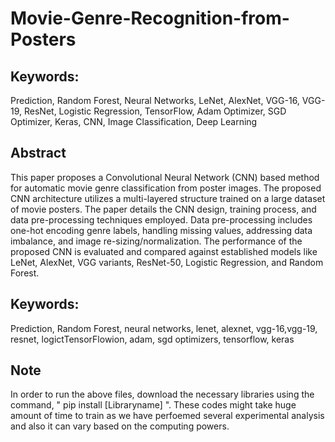 # Movie-Genre-Recognition-from-Posters

## Keywords:
Prediction, Random Forest, Neural Networks, LeNet, AlexNet, VGG-16, VGG-19, ResNet, Logistic Regression, TensorFlow, Adam Optimizer, SGD Optimizer, Keras, CNN, Image Classification, Deep Learning

## Abstract
This paper proposes a Convolutional Neural
Network (CNN) based method for automatic movie genre
classification from poster images. The proposed CNN
architecture utilizes a multi-layered structure trained on a
large dataset of movie posters. The paper details the CNN
design, training process, and data pre-processing techniques
employed. Data pre-processing includes one-hot encoding
genre labels, handling missing values, addressing data
imbalance, and image re-sizing/normalization. The
performance of the proposed CNN is evaluated and compared
against established models like LeNet, AlexNet, VGG variants,
ResNet-50, Logistic Regression, and Random Forest.

## Keywords: 
Prediction, Random Forest, neural networks, lenet,
alexnet, vgg-16,vgg-19, resnet, logictTensorFlowion, adam, sgd
optimizers, tensorflow, keras


## Note
In order to run the above files, download the necessary libraries using the command, " pip install [Libraryname] ". 
These codes might take huge amount of time to train as we have perfoemed several experimental analysis and also it can vary based on the computing powers. 
